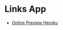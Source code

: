 # Links App
- [Online Preview Heroku](https://links-app-yp.herokuapp.com// "Online Preview Heroku")
